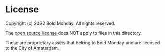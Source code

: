 <!-- @license CC0-1.0 -->

# License

Copyright (c) 2022 Bold Monday. All rights reserved.

The [open source license](../../LICENSE.md) does NOT apply to files in this directory.

These are proprietary assets that belong to Bold Monday and are licensed to the City of Amsterdam.
